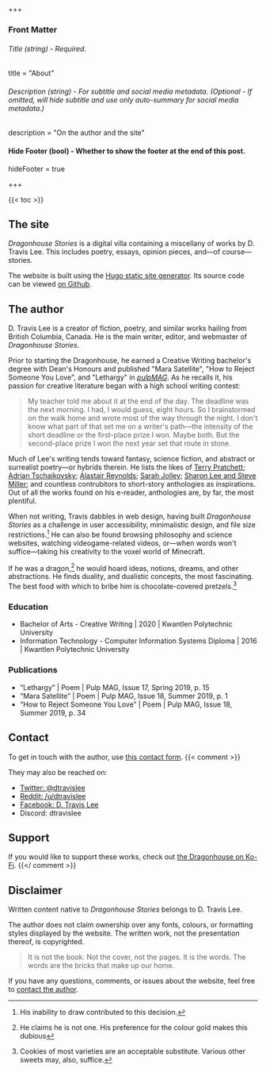 +++
### Front Matter

###### Title (string) - Required.
title = "About"

###### Description (string) - For subtitle and social media metadata. (Optional - If omitted, will hide subtitle and use only auto-summary for social media metadata.)
description = "On the author and the site"

#### Hide Footer (bool) - Whether to show the footer at the end of this post.
hideFooter = true

+++

{{< toc >}}

## The site

_Dragonhouse Stories_ is a digital villa containing a miscellany of works by D. Travis Lee. This includes poetry, essays, opinion pieces, and—of course—stories. 

The website is built using the [Hugo static site generator](https://gohugo.io/). Its source code can be viewed [on Github](https://github.com/dtravislee/dhstories).

## The author

D. Travis Lee is a creator of fiction, poetry, and similar works hailing from British Columbia, Canada. He is the main writer, editor, and webmaster of _Dragonhouse Stories_.

Prior to starting the Dragonhouse, he earned a Creative Writing bachelor's degree with Dean's Honours and published "Mara Satellite", "How to Reject Someone You Love", and "Lethargy" in [_pulpMAG_](https://www.pulpmag.ca/). As he recalls it, his passion for creative literature began with a high school writing contest:

> My teacher told me about it at the end of the day. The deadline was the next morning. I had, I would guess, eight hours. So I brainstormed on the walk home and wrote most of the way through the night. I don't know what part of that set me on a writer's path—the intensity of the short deadline or the first-place prize I won. Maybe both. But the second-place prize I won the next year set that route in stone.

Much of Lee's writing tends toward fantasy, science fiction, and abstract or surrealist poetry—or hybrids therein. He lists the likes of [Terry Pratchett](https://terrypratchett.com/); [Adrian Tschaikovsky](https://www.adriantchaikovsky.com/); [Alastair Reynolds](https://www.alastairreynolds.com/); [Sarah Jolley](https://jolleycomics.com/); [Sharon Lee and Steve Miller](https://korval.com/); and countless contrubitors to short-story anthologies as inspirations. Out of all the works found on his e-reader, anthologies are, by far, the most plentiful.

When not writing, Travis dabbles in web design, having built _Dragonhouse Stories_ as a challenge in user accessibility, minimalistic design, and file size restrictions.[^Note 1] He can also be found browsing philosophy and science websites, watching videogame-related videos, or—when words won't suffice—taking his creativity to the voxel world of Minecraft.

If he was a dragon,[^Note 2] he would hoard ideas, notions, dreams, and other abstractions. He finds duality, and dualistic concepts, the most fascinating. The best food with which to bribe him is chocolate-covered pretzels.[^Note 3]

[^Note 1]: His inability to draw contributed to this decision.
[^Note 2]: He claims he is not one. His preference for the colour gold makes this dubious
[^Note 3]: Cookies of most varieties are an acceptable substitute. Various other sweets may, also, suffice.

### Education

- Bachelor of Arts - Creative Writing | 2020 | Kwantlen Polytechnic University
- Information Technology - Computer Information Systems Diploma | 2016 | Kwantlen Polytechnic University

### Publications

- “Lethargy” | Poem | Pulp MAG, Issue 17, Spring 2019, p. 15
- “Mara Satellite” | Poem | Pulp MAG, Issue 18, Summer 2019, p. 1
- “How to Reject Someone You Love” | Poem | Pulp MAG, Issue 18, Summer 2019, p. 34

## Contact

To get in touch with the author, use [this contact form](https://forms.gle/dnFrmqeiwqLEzqXe9).
{{< comment >}}

They may also be reached on:

- [Twitter: @dtravislee](https://twitter.com/dtravislee)
- [Reddit: /u/dtravislee](https://reddit.com/user/dtravislee)
- [Facebook: D. Travis Lee](https://facebook.com)
- Discord: dtravislee

## Support

If you would like to support these works, check out [the Dragonhouse on Ko-Fi](https://ko-fi.com/).
{{</ comment >}}
## Disclaimer

Written content native to _Dragonhouse Stories_ belongs to D. Travis Lee.

The author does not claim ownership over any fonts, colours, or formatting styles displayed by the website. The written work, not the presentation thereof, is copyrighted.

> It is not the book. Not the cover, not the pages. It is the words. The words are the bricks that make up our home.

If you have any questions, comments, or issues about the website, feel free to [contact the author](#contact).